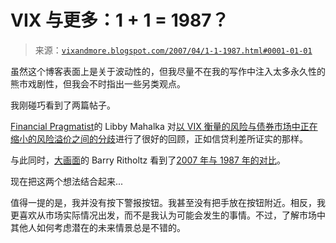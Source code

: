 <!--yml

分类：未分类

日期：2024-05-18 15:48:57

-->

# VIX 与更多：1 + 1 = 1987？

> 来源：[`vixandmore.blogspot.com/2007/04/1-1-1987.html#0001-01-01`](http://vixandmore.blogspot.com/2007/04/1-1-1987.html#0001-01-01)

虽然这个博客表面上是关于波动性的，但我尽量不在我的写作中注入太多永久性的熊市戏剧性，但我会不时指出一些另类观点。

我刚碰巧看到了两篇帖子。

[Financial Pragmatist](http://financialpragmatist.blogspot.com/)的 Libby Mahalka 对[以 VIX 衡量的风险与债券市场中正在缩小的风险溢价之间的分歧](http://financialpragmatist.blogspot.com/2007/04/return-of-volatility.html)进行了很好的回顾，正如信贷利差所证实的那样。

与此同时，[大画面](http://bigpicture.typepad.com/)的 Barry Ritholtz 看到了[2007 年与 1987 年的对比](http://bigpicture.typepad.com/comments/2007/04/1987_versus_200.html)。

现在把这两个想法结合起来...

值得一提的是，我并没有按下警报按钮。我甚至没有把手放在按钮附近。相反，我更喜欢从市场实际情况出发，而不是我认为可能会发生的事情。不过，了解市场中其他人如何考虑潜在的未来情景总是不错的。
